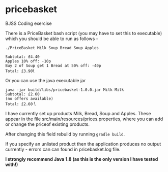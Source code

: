 # pricebasket
BJSS Coding exercise

There is a PriceBasket bash script (you may have to set this to executable) which you should be able to run as follows - 

`./PriceBasket Milk Soup Bread Soup Apples`

`Subtotal: £4.40`\
`Apples 10% off: -10p`\
`Buy 2 of Soup get 1 Bread at 50% off: -40p`\
`Total: £3.90`\

Or you can use the java executable jar 

`java -jar build/libs/pricebasket-1.0.0.jar Milk Milk`\
`Subtotal: £2.60`\
`(no offers available)`\
`Total: £2.60` \

I have currently set up products Milk, Bread, Soup and Apples. These appear in the file src/main/resources/prices.properties, where you can add or change the priceof existing products.

After changing this field rebuild by running `gradle build`.

If you specify an unlisted product then the application produces no output currently - errors can can found in pricebasket.log file.

**I strongly recommend Java 1.8 (as this is the only version I have tested with!)**
